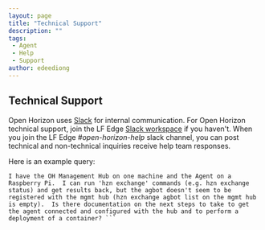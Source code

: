 ```yaml
---
layout: page
title: "Technical Support"
description: ""
tags:
 - Agent
 - Help
 - Support
author: edeediong
---
```


## Technical Support

Open Horizon uses [Slack](https://slack.com/help/articles/115004071768-What-is-Slack-) for internal communication.
For Open Horizon technical support, join the LF Edge [Slack workspace](https://join.slack.com/t/lfedge/shared_invite/zt-7kavdtmq-SeyFzM2CEABBcKYGEVCgkw) if you haven't.
When you join the LF Edge *#open-horizon-help* slack channel, you can post technical and non-technical inquiries receive help team responses.

Here is an example query:

```Text
I have the OH Management Hub on one machine and the Agent on a Raspberry Pi.  I can run 'hzn exchange' commands (e.g. hzn exchange status) and get results back, but the agbot doesn't seem to be registered with the mgmt hub (hzn exchange agbot list on the mgmt hub is empty).  Is there documentation on the next steps to take to get the agent connected and configured with the hub and to perform a deployment of a container? ```
